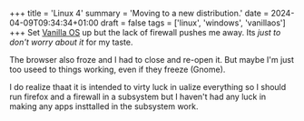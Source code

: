 +++
title = 'Linux 4'
summary = 'Moving to a new distribution.'
date = 2024-04-09T09:34:34+01:00
draft = false
tags = ['linux', 'windows', 'vanillaos']
+++
Set [Vanilla OS](https://vanillaos.org/) up but the lack of firewall pushes me away. Its *just to don't worry about it* for my taste.

The browser also froze and I had to close and re-open it. But maybe I'm just too useed to things working, even if they freeze (Gnome).

I do realize thaat it is intended to virty luck in ualize everything so I should run firefox and a firewall in a subsystem but I haven't had any luck in making any apps insttalled in the subsystem work.

